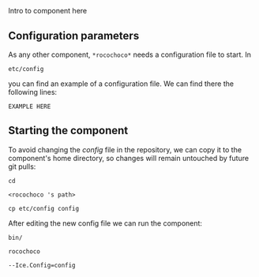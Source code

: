 ```
```
#
``` rocochoco
```
Intro to component here


## Configuration parameters
As any other component,
``` *rocochoco* ```
needs a configuration file to start. In

    etc/config

you can find an example of a configuration file. We can find there the following lines:

    EXAMPLE HERE


## Starting the component
To avoid changing the *config* file in the repository, we can copy it to the component's home directory, so changes will remain untouched by future git pulls:

    cd

``` <rocochoco 's path> ```

    cp etc/config config

After editing the new config file we can run the component:

    bin/

```rocochoco ```

    --Ice.Config=config
